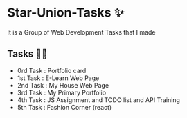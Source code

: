 # Star-Union-Tasks ✨
It is a Group of Web Development Tasks that I made
## Tasks 👾👾
- 0rd Task : Portfolio card
- 1st Task : E-Learn Web Page
- 2nd Task : My House Web Page
- 3rd Task : My Primary Portfolio
- 4th Task : JS Assignment and TODO list and API Training
- 5th Task : Fashion Corner (react)
